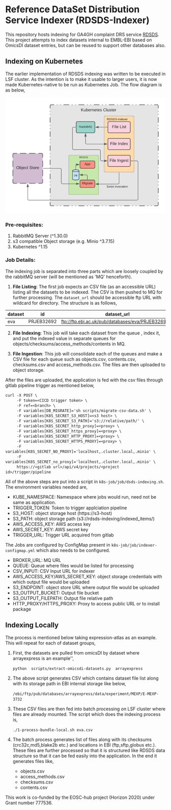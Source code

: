 
# Reference DataSet Distribution Service Indexer (RDSDS-Indexer)

This repository hosts indexing for GA4GH complaint DRS service [RDSDS](https://github.com/EMBL-EBI-TSI/RDSDS-Server). This project attempts to index datasets internal to EMBL-EBI based on OmicsDI dataset entries, but can be reused to support other databases also. 


## Indexing on Kubernetes

  The earlier implementation of RDSDS indexing was written to be executed in LSF cluster. As the intention is to make it usable to larger users, it is now made Kubernetes-native to be run as Kubernetes Job. The flow diagram is as below,

  ![Flow-Diagram](./Flow-diagram.png)

### Pre-requisites:
1. RabbitMQ Server (^1.30.0) 
2. s3 compatible Object storage (e.g. Minio ^3.7.15)
3. Kubernetes ^1.15 

### Job Details:
The indexing job is separated into three parts which are loosely coupled by the rabbitMQ server (will be mentioned as 'MQ' henceforth).  

1. **File Listing**: The first job expects an CSV file (as an accessible URL) listing all the datasets to be indexed. The CSV is then pushed to MQ for further processing. The `dataset_url` should be accessible ftp URL with wildcard for directory. The structure is as follows,

|dataset|id|dataset_url|
|--|--|--|
| eva|PRJEB32692|ftp://ftp.ebi.ac.uk/pub/databases/eva/PRJEB32692/*|


2. **File Indexing**: This job will take each dataset from the queue , index it, and put the indexed value in separate queues for objects/checksums/access_methods/contents in MQ.


3.  **File Ingestion**: This job will consolidate each of the queues and make a CSV file for each queue such as objects.csv, contents.csv, checksums.csv and access_methods.csv. The files are then uploaded to object storage.

After the files are uploaded, the application is fed with the csv files through gitlab pipeline trigger as mentioned below,

    curl -X POST \
         -F token=<CICD trigger token> \
         -F ref=<branch> \
    	 -F variables[DB_MIGRATE]='sh scripts/migrate-csv-data.sh' \
    	 -F variables[K8S_SECRET_S3_HOST]=<s3 host> \
    	 -F variables[K8S_SECRET_S3_PATH]='s3://relative/path/' \
    	 -F variables[K8S_SECRET_http_proxy]=<proxy> \
    	 -F variables[K8S_SECRET_https_proxy]=<proxy> \
    	 -F variables[K8S_SECRET_HTTP_PROXY]=<proxy> \
    	 -F variables[K8S_SECRET_HTTPS_PROXY]=<proxy> \
    	 -F variables[K8S_SECRET_NO_PROXY]='localhost,.cluster.local,.minio' \
    	 -F variables[K8S_SECRET_no_proxy]='localhost,.cluster.local,.minio' \
         https://<gitlab url>/api/v4/projects/<project id>/trigger/pipeline

All of the above steps are put into a script in `k8s-job/job/dsds-indexing.sh`. The environment variables needed are,

 - KUBE_NAMESPACE: Namespace where jobs would run, need not be same as application.
 - TRIGGER_TOKEN: Token to trigger applciation pipeline
 - S3_HOST: object storage host (https://s3-host)
 - S3_PATH: object storage path (s3://rdsds-indexing/indexed_items/)
 - AWS_ACCESS_KEY: AWS access key
 - AWS_SECRET_KEY: AWS secret key
 - TRIGGER_URL: Trigger URL acquired from gitlab

The Jobs are configured by ConfigMap present in `k8s-job/job/indexer-configmap.yml` which also needs to be configured.

- BROKER_URL: MQ URL 
- QUEUE: Queue where files would be listed for processing
- CSV_INPUT: CSV Input URL for indexer
- AWS_ACCESS_KEY/AWS_SECRET_KEY: object storage credentials with which output file would be uploaded
- S3_ENDPOINT: object store URL where output file would be uploaded
- S3_OUTPUT_BUCKET: Output file bucket
- S3_OUTPUT_FILEPATH: Output file relative path
- HTTP_PROXY/HTTPS_PROXY: Proxy to access public URL or to install package


## Indexing Locally

The process is mentioned below taking expression-atlas as an example. This will repeat for each of dataset groups,

1. First, the datasets are pulled from omicsDI by dataset where arrayexpress is an example'',

    `python  scripts/extract-omicsdi-datasets.py  arrayexpress`
2. The above script generates CSV which contains dataset file list along with its storage path in EBI internal storage like below,
	
	`/ebi/ftp/pub/databases/arrayexpress/data/experiment/MEXP/E-MEXP-3732`
3. These CSV files are then fed into batch processing on LSF cluster where files are already mounted. The script which does the indexing process is,

    `./1-process-bundle-local.sh eva.csv`
4. The batch process generates list of files along with its checksums (crc32c,md5,blake2b etc.) and locations in EBI (ftp,sftp,globus etc.). These files are further processed so that it is structured like RDSDS data structure so that it can be fed easily into the application. In the end it generates files like,
	- objects.csv
	- access_methods.csv
	- checksums.csv
	- contents.csv
 


This work is co-funded by the EOSC-hub project (Horizon 2020) under Grant number 777536.